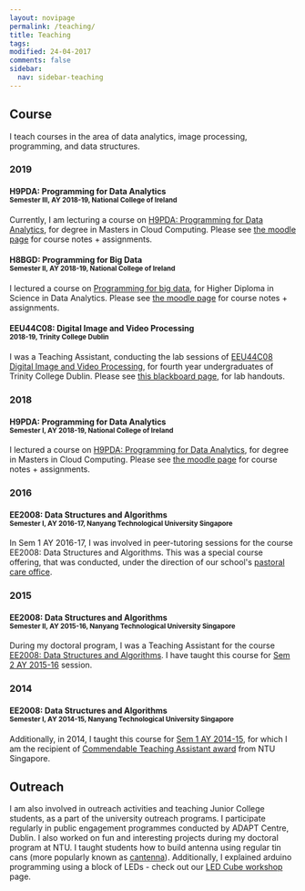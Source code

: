 ```yaml
---
layout: novipage
permalink: /teaching/
title: Teaching
tags: 
modified: 24-04-2017
comments: false
sidebar:
  nav: sidebar-teaching
---
```


## Course
I teach courses in the area of data analytics, image processing, programming, and data structures.

### 2019
#### H9PDA: Programming for Data Analytics<br><sup>Semester III, AY 2018-19, National College of Ireland</sup>
Currently, I am lecturing a course on <a href="http://courses.ncirl.ie/index.cfm/page/module/moduleId/20375">H9PDA: Programming for Data Analytics</a>, for degree in Masters in Cloud Computing. Please see <a href="https://moodle.ncirl.ie/course/view.php?id=1464">the moodle page</a> for course notes + assignments.

#### H8BGD: Programming for Big Data<br><sup>Semester II, AY 2018-19, National College of Ireland</sup>
I lectured a course on <a href="http://courses.ncirl.ie/index.cfm/page/module/moduleId/21358">Programming for big data</a>, for Higher Diploma in Science in Data Analytics. Please see <a href="https://moodle.ncirl.ie/course/view.php?id=1605">the moodle page</a> for course notes + assignments.

#### EEU44C08: Digital Image and Video Processing<br><sup> 2018-19, Trinity College Dublin</sup>
I was a Teaching Assistant, conducting the lab sessions of [EEU44C08 Digital Image and Video Processing](https://github.com/frcs/EE4C08), for fourth year undergraduates of Trinity College Dublin. Please see <a href="https://tcd.blackboard.com/webapps/blackboard/execute/announcement?method=search&context=course_entry&course_id=_46876_1&handle=announcements_entry&mode=view">this blackboard page</a>, for lab handouts.


### 2018
#### H9PDA: Programming for Data Analytics<br><sup>Semester I, AY 2018-19, National College of Ireland</sup>
I lectured a course on <a href="http://courses.ncirl.ie/index.cfm/page/module/moduleId/20375">H9PDA: Programming for Data Analytics</a>, for degree in Masters in Cloud Computing. Please see <a href="https://moodle.ncirl.ie/course/view.php?id=1319">the moodle page</a> for course notes + assignments.


### 2016
#### EE2008: Data Structures and Algorithms<br><sup>Semester I, AY 2016-17, Nanyang Technological University Singapore</sup>
In Sem 1 AY 2016-17, I was involved in peer-tutoring sessions for the course EE2008: Data Structures and Algorithms. This was a special course offering, that was conducted, under the direction of our school's <a href="http://www.eee.ntu.edu.sg/Programmes/CurrentStudents/sws/AcademicCounselling/Pages/Home.aspx">pastoral care office</a>. 


### 2015
#### EE2008: Data Structures and Algorithms<br><sup>Semester II, AY 2015-16, Nanyang Technological University Singapore</sup>
During my doctoral program, I was a Teaching Assistant for the course <a href="https://eee.ntu.edu.sg/Programmes/CurrentStudents/undergraduate/undergraduatefull-time/Documents/EE2008.pdf">EE2008: Data Structures and Algorithms</a>. I have taught this course for <a href="http://www3.ntu.edu.sg/home2012/SOUMYABR001/teach_AY2015.html">Sem 2 AY 2015-16</a> session. 


### 2014
#### EE2008: Data Structures and Algorithms<br><sup>Semester I, AY 2014-15, Nanyang Technological University Singapore</sup>
Additionally, in 2014, I taught this course for <a href="http://www3.ntu.edu.sg/home2012/SOUMYABR001/teach_AY2014.html">Sem 1 AY 2014-15</a>, for which I am the recipient of <a href="https://soumyabratadev.files.wordpress.com/2016/07/teaching_award_fall2014.pdf">Commendable Teaching Assistant award</a> from NTU Singapore. 

## Outreach
I am also involved in outreach activities and teaching Junior College students, as a part of the university outreach programs. I participate regularly in public engagement programmes conducted by ADAPT Centre, Dublin. I also worked on fun and interesting projects during my doctoral program at NTU. I taught students how to build antenna using regular tin cans (more popularly known as <a href="https://en.wikipedia.org/wiki/Cantenna">cantenna</a>). Additionally, I explained arduino programming using a block of LEDs - check out our <a href="http://www3.ntu.edu.sg/home2012/SOUMYABR001/ledcube.html">LED Cube workshop</a> page. 



<!---
I supervise students in their Master of Science (MSc) research thesis, and also mentor Final Year Projects (FYPs) and <a href="http://www.ntu.edu.sg/TalentOutreach/NRP/Pages/index.aspx">Nanyang Research Program</a> (NRP) projects. 
-->
